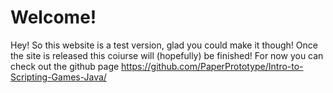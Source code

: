 # Welcome!

Hey! So this website is a test version, glad you could make it though! Once the site is released this coiurse will (hopefully) be finished! For now you can check out the github page https://github.com/PaperPrototype/Intro-to-Scripting-Games-Java/
